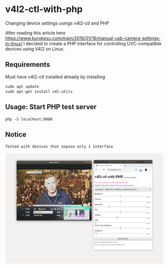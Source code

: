 # v4l2-ctl-with-php
Changing device settings usings v4l2-ctl and PHP

After reading this article here https://www.kurokesu.com/main/2016/01/16/manual-usb-camera-settings-in-linux/
I decided to create a PHP interface for controlling UVC-compatible devices using V4l2 on Linux.

## Requirements

Must have v4l2-ctl installed already by installing
```
sudo apt update
sudo apt-get install v4l-utils
```
## Usage: Start PHP test server
```
php -S localhost:8080
```
## Notice
```
Tested with devices that expose only 1 interface
```
![Interface](https://github.com/wilwad/v4l2-ctl-with-php/blob/master/image.png)
